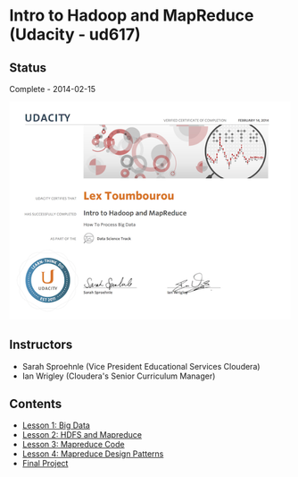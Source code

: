 # Intro to Hadoop and MapReduce (Udacity - ud617)

## Status

Complete - 2014-02-15

<img src="./images/cert_of_completion.png"></img>

## Instructors

* Sarah Sproehnle (Vice President Educational Services Cloudera)
* Ian Wrigley (Cloudera's Senior Curriculum Manager)

## Contents

* [Lesson 1: Big Data](./lesson-1-big-data.md)
* [Lesson 2: HDFS and Mapreduce](./lesson-2-hdfs-and-mapreduce.md)
* [Lesson 3: Mapreduce Code](./lesson-3-mapreduce-code.md)
* [Lesson 4: Mapreduce Design Patterns](./lesson-4-mapreduce-design-patterns.md)
* [Final Project](./project-submission-extra.md)
